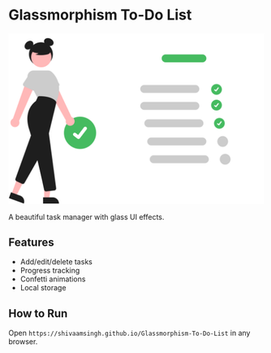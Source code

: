 # Glassmorphism To-Do List
![Preview](images/to-do-list.svg)

A beautiful task manager with glass UI effects.

## Features
- Add/edit/delete tasks
- Progress tracking
- Confetti animations
- Local storage

## How to Run
Open `https://shivaamsingh.github.io/Glassmorphism-To-Do-List` in any browser.
